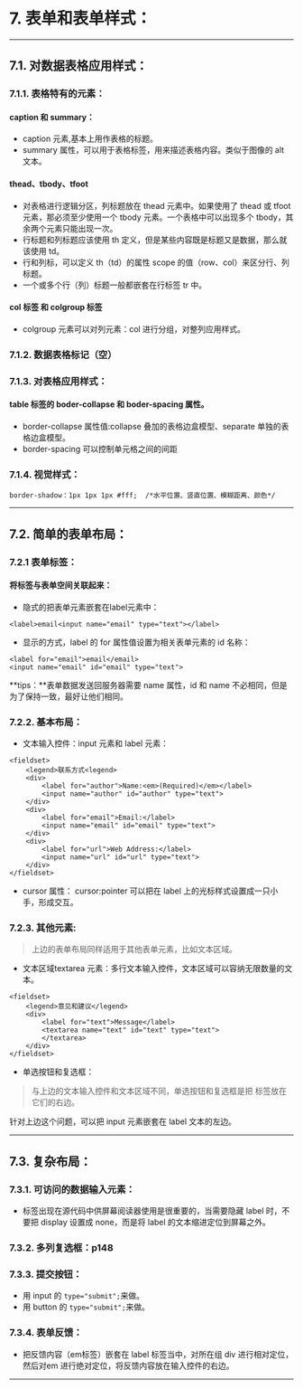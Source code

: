 # 7. 表单和表单样式：
---
## 7.1. 对数据表格应用样式：
### 7.1.1. 表格特有的元素：
#### caption 和 summary：
- caption 元素,基本上用作表格的标题。
- summary 属性，可以用于表格标签，用来描述表格内容。类似于图像的 alt 文本。

#### thead、tbody、tfoot 
- 对表格进行逻辑分区，列标题放在 thead 元素中。如果使用了 thead 或 tfoot 元素，那必须至少使用一个 tbody 元素。一个表格中可以出现多个 tbody，其余两个元素只能出现一次。
- 行标题和列标题应该使用 th 定义，但是某些内容既是标题又是数据，那么就该使用 td。
- 行和列标，可以定义 th（td）的属性 scope 的值（row、col）来区分行、列标题。
-  一个或多个行（列）标题一般都嵌套在行标签 tr 中。
  
#### col 标签 和 colgroup 标签
- colgroup 元素可以对列元素：col 进行分组，对整列应用样式。

### 7.1.2. 数据表格标记（空）
### 7.1.3. 对表格应用样式：
#### table 标签的 boder-collapse 和 boder-spacing 属性。
- border-collapse 属性值:collapse 叠加的表格边盒模型、separate 单独的表格边盒模型。
- border-spacing 可以控制单元格之间的间距

### 7.1.4. 视觉样式：
`border-shadow：1px 1px 1px #fff;  /*水平位置、竖直位置、模糊距离、颜色*/`

---
## 7.2. 简单的表单布局：
### 7.2.1 表单标签：
#### 将标签与表单空间关联起来：
- 隐式的把表单元素嵌套在label元素中：
``` 
<label>email<input name="email" type="text"></label>
```
- 显示的方式，label 的 for 属性值设置为相关表单元素的 id 名称：
```
<label for="email">email</email>
<input name="email" id="email" type="text">
```
**tips：**表单数据发送回服务器需要 name 属性，id 和 name 不必相同，但是为了保持一致，最好让他们相同。

### 7.2.2. 基本布局：
- 文本输入控件：input 元素和 label 元素：
```
<fieldset>
    <legend>联系方式<legend>
    <div>
        <label for="author">Name:<em>(Required)</em></label>
        <input name="author" id="author" type="text">
    </div>
    <div>
        <label for="email">Email:</label>
        <input name="email" id="email" type="text">
    </div>
    <div>
        <label for="url">Web Address:</label>
        <input name="url" id="url" type="text">
    </div>
</fieldset>
```
- cursor 属性：
cursor:pointer 可以把在 label 上的光标样式设置成一只小手，形成交互。

### 7.2.3. 其他元素:
> 上边的表单布局同样适用于其他表单元素，比如文本区域。

- 文本区域textarea 元素：多行文本输入控件，文本区域可以容纳无限数量的文本。
```
<fieldset>
    <legend>意见和建议</legend>
    <div>
        <label for="text">Message</label>
        <textarea name="text" id="text" type="text">
        </textarea>
    </div>
</fieldset>
```
- 单选按钮和复选框：
> 与上边的文本输入控件和文本区域不同，单选按钮和复选框是把 标签放在它们的右边。

  针对上边这个问题，可以把 input 元素嵌套在 label 文本的左边。

---
## 7.3. 复杂布局： 
### 7.3.1. 可访问的数据输入元素：
- 标签出现在源代码中供屏幕阅读器使用是很重要的，当需要隐藏 label 时，不要把 display 设置成 none，而是将 label 的文本缩进定位到屏幕之外。
 
### 7.3.2. 多列复选框：p148
### 7.3.3. 提交按钮：
- 用 input 的 `type="submit";`来做。
- 用 button 的 `type="submit";`来做。

### 7.3.4. 表单反馈：
- 把反馈内容（em标签）嵌套在 label 标签当中，对所在组 div 进行相对定位，然后对em 进行绝对定位，将反馈内容放在输入控件的右边。

---
